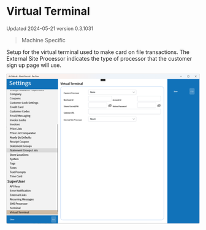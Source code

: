 # Virtual Terminal
<span style="font-size:.8rem;opacity:.8">Updated 2024-05-21 version 0.3.1031</span>

> Machine Specific

Setup for the virtual terminal used to make card on file transactions. The External Site Processor indicates the type of processor that the customer sign up page will use.

![Virtual Terminal](../../../.attachments/Documentation/VirtualTerminal.png "Virtual Terminal")
